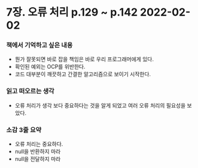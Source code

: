 # 7장. 오류 처리 p.129 ~ p.142 2022-02-02
### 책에서 기억하고 싶은 내용
- 뭔가 잘못되면 바로 잡을 책임은 바로 우리 프로그래머에게 있다.
- 확인된 예외는 OCP를 위반한다.
- 코드 대부분이 깨끗하고 간결한 알고리즘으로 보이기 시작한다.
### 읽고 떠오르는 생각
- 오류 처리가 생각 보다 중요하다는 것을 알게 되었고 여러 오류 처리의 필요성을 보았다.
### 소감 3줄 요약
- 오류 처리는 중요하다.
- null을 반환하지 마라
- null을 전달하지 마라

